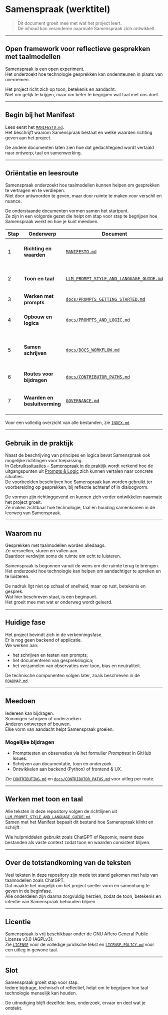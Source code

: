 # Samenspraak (werktitel)

> Dit document groeit mee met wat het project leert.  
> De inhoud kan veranderen naarmate Samenspraak zich ontwikkelt.

---

## Open framework voor reflectieve gesprekken met taalmodellen

Samenspraak is een open experiment.  
Het onderzoekt hoe technologie gesprekken kan ondersteunen in plaats van overnemen.  

Het project richt zich op toon, betekenis en aandacht.  
Niet om gelijk te krijgen, maar om beter te begrijpen wat taal met ons doet.

---

## Begin bij het Manifest

Lees eerst het [`MANIFESTO.md`](MANIFESTO.md).  
Het beschrijft waarom Samenspraak bestaat en welke waarden richting geven aan het project.  

De andere documenten laten zien hoe dat gedachtegoed wordt vertaald naar ontwerp, taal en samenwerking.

---

## Oriëntatie en leesroute

Samenspraak onderzoekt hoe taalmodellen kunnen helpen om gesprekken te vertragen en te verdiepen.  
Niet door antwoorden te geven, maar door ruimte te maken voor verschil en nuance.  

De onderstaande documenten vormen samen het startpunt.  
Ze zijn in een volgorde gezet die helpt om stap voor stap te begrijpen hoe Samenspraak werkt en hoe je kunt meedoen.

| Stap | Onderwerp | Document | Doel |
|------|------------|-----------|------|
| 1 | **Richting en waarden** | [`MANIFESTO.md`](MANIFESTO.md) | Waarom Samenspraak bestaat en wat het wil ondersteunen. |
| 2 | **Toon en taal** | [`LLM_PROMPT_STYLE_AND_LANGUAGE_GUIDE.md`](LLM_PROMPT_STYLE_AND_LANGUAGE_GUIDE.md) | Hoe rust, neutraliteit en helderheid worden bewaakt. |
| 3 | **Werken met prompts** | [`docs/PROMPTS_GETTING_STARTED.md`](docs/PROMPTS_GETTING_STARTED.md) | Zelf oefenen met voorbeeldprompts. |
| 4 | **Opbouw en logica** | [`docs/PROMPTS_AND_LOGIC.md`](docs/PROMPTS_AND_LOGIC.md) | Begrijpen hoe Samenspraak gesprekken structureert. |
| 5 | **Samen schrijven** | [`docs/DOCS_WORKFLOW.md`](docs/DOCS_WORKFLOW.md) | Werkwijze bij schrijven met hulpmiddelen zoals ChatGPT of Repomix. |
| 6 | **Routes voor bijdragen** | [`docs/CONTRIBUTOR_PATHS.md`](docs/CONTRIBUTOR_PATHS.md) | Uitleg over manieren om bij te dragen. |
| 7 | **Waarden en besluitvorming** | [`GOVERNANCE.md`](GOVERNANCE.md) | Hoe keuzes worden genomen en waarden worden bewaakt. |

Voor een volledig overzicht van alle bestanden, zie [`INDEX.md`](INDEX.md).

---

## Gebruik in de praktijk

Naast de beschrijving van principes en logica bevat Samenspraak ook mogelijke richtingen voor toepassing.  
In [Gebruikssituaties – Samenspraak in de praktijk](./docs/USE_CASES.md) wordt verkend hoe de uitgangspunten uit [Prompts & Logic](./docs/PROMPTS_AND_LOGIC.md) zich kunnen vertalen naar concrete situaties.  
De voorbeelden beschrijven hoe Samenspraak kan worden gebruikt ter voorbereiding op gesprekken, bij reflectie achteraf of in dialoogvorm.  

De vormen zijn richtinggevend en kunnen zich verder ontwikkelen naarmate het project groeit.  
Ze maken zichtbaar hoe technologie, taal en houding samenkomen in de leerweg van Samenspraak.

---

## Waarom nu

Gesprekken met taalmodellen worden alledaags.  
Ze versnellen, sturen en vullen aan.  
Daardoor verdwijnt soms de ruimte om echt te luisteren.  

Samenspraak is begonnen vanuit de wens om die ruimte terug te brengen.  
Het onderzoekt hoe technologie kan helpen om aandachtiger te spreken en te luisteren.  

De nadruk ligt niet op schaal of snelheid, maar op rust, betekenis en gesprek.  
Wat hier beschreven staat, is een beginpunt.  
Het groeit mee met wat er onderweg wordt geleerd.

---

## Huidige fase

Het project bevindt zich in de verkenningsfase.  
Er is nog geen backend of applicatie.  
We werken aan:

- het schrijven en testen van prompts;  
- het documenteren van gesprekslogica;  
- het verzamelen van observaties over toon, bias en neutraliteit.  

De technische componenten volgen later, zoals beschreven in de [`ROADMAP.md`](ROADMAP.md).

---

## Meedoen

Iedereen kan bijdragen.  
Sommigen schrijven of onderzoeken.  
Anderen ontwerpen of bouwen.  
Elke vorm van aandacht helpt Samenspraak groeien.  

### Mogelijke bijdragen
- Prompttesten en observaties via het formulier *Prompttest* in GitHub Issues.  
- Schrijven aan documentatie, toon en onderzoek.  
- Ontwikkelen aan backend (Python) of frontend & UX.  

Zie [`CONTRIBUTING.md`](CONTRIBUTING.md) en [`docs/CONTRIBUTOR_PATHS.md`](docs/CONTRIBUTOR_PATHS.md) voor uitleg per route.

---

## Werken met toon en taal

Alle teksten in deze repository volgen de richtlijnen uit [`LLM_PROMPT_STYLE_AND_LANGUAGE_GUIDE.md`](LLM_PROMPT_STYLE_AND_LANGUAGE_GUIDE.md).  
Samen met het Manifest bepaalt dit bestand hoe Samenspraak klinkt en schrijft.

Wie hulpmiddelen gebruikt zoals ChatGPT of Repomix, neemt deze bestanden als vaste context zodat toon en waarden consistent blijven.

---

## Over de totstandkoming van de teksten

Veel teksten in deze repository zijn mede tot stand gekomen met hulp van taalmodellen zoals ChatGPT.  
Dat maakte het mogelijk om het project sneller vorm en samenhang te geven in de beginfase.  
Alle onderdelen zijn daarna zorgvuldig herzien, zodat de toon, betekenis en intentie van Samenspraak behouden blijven.

---

## Licentie

Samenspraak is vrij beschikbaar onder de GNU Affero General Public License v3.0 (AGPLv3).  
Zie [`LICENSE`](LICENSE) voor de volledige juridische tekst en [`LICENSE_POLICY.md`](LICENSE_POLICY.md) voor een uitleg in gewone taal.

---

## Slot

Samenspraak groeit stap voor stap.  
Iedere bijdrage, technisch of reflectief, helpt om te begrijpen hoe taal technologie menselijk kan houden.  

De uitnodiging blijft dezelfde: lees, onderzoek, ervaar en deel wat je ontdekt.
